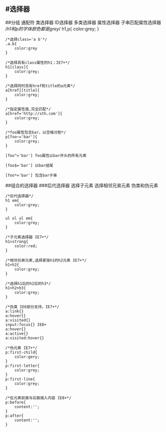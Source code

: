 #选择器
---
##分组 通配符 类选择器 ID选择器 多类选择器 属性选择器 子串匹配属性选择器
	/*h1和p的字体颜色都是grey*/
	h1,p{
		color:grey;
	}

	/*选择class='a b'*/
	.a.b{
		color:grey
	}

	/*选择具有class属性的h1；IE7+*/
	h1[class]{
		color:grey;
	}

	/*选择同时具有href和title的a元素*/
	a[href][title]{
		color:grey;
	}
	
	/*指定属性值,完全匹配*/
	a[href='http://sth.com']{
		color:grey;
	}

	/*foo属性包含bar，以空格分割*/
	p[foo~='bar']{
		color:grey;
	}

	[foo^='bar'] foo属性以bar开头的所有元素

	[foo$='bar'] 以bar结尾

	[foo*='bar'] 包含bar子串

##组合的选择器
###后代选择器 选择子元素 选择相邻兄弟元素 伪类和伪元素

	/*后代选择器*/
	h1 em{
		color:grey;
	}

	ul ol ul em{
		color:grey;
	}

	/*子元素选择器 IE7+*/
	h1>strong{
		color:red;
	}

	/*相邻兄弟元素,选择紧挨h1的h2元素 IE7+*/
	h1+h2{
		color:grey;
	}
	
	/*选择h1后的h2后的h3*/
	h1+h2+h3{
		color:grey;
	}

	/*伪类 IE6部分支持，IE7+*/
	a:link{}
	a:hover{} 
	a:visited{}
	input:focus{} IE8+
	a:hover{}
	a:active{}
	a:visited:hover{} 

	/*伪元素 IE7+*/
	p:first-child{
		color:gery;
	}
	p:first-letter{
		color:grey;
	}
	p:first-line{
		color:grey;	
	}
	
	/*在元素前面与后面插入内容 IE8+*/
	p:before{
		content:'';
	}
	p:after{
		content:'';
	}
